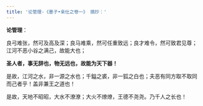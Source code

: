 ```yaml
---
title: '论管理-《墨子•亲仕之卷一》 摘抄：'
---
```

  
__论管理__：

良弓难张，然可及高及深；良马难乘，然可任重致远；良才难令，然可致君见尊；江河不恶小谷之满己，故能大也；  

**圣人者，事无辞也，物无远也，故能为天下器！**  

是故，江河之水，非一源之水也；千鎰之裘，非一狐之白也；夫恶有同方取不取同而己者乎！盖非兼王之道也！

是故，天地不昭昭，大水不潦潦；大火不燎燎，王德不尧尧。乃千人之长也！
